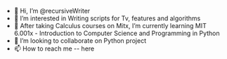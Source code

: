 - 👋 Hi, I’m @recursiveWriter
- 👀 I’m interested in Writing scripts for Tv, features and algorithms
- 🌱 After taking Calculus courses on Mitx, I’m currently learning MIT 6.001x - Introduction to Computer Science and Programming in Python
- 💞️ I’m looking to collaborate on Python project
- 📫 How to reach me -- here

<!---
recursiveWriter/recursiveWriter is a ✨ special ✨ repository because its `README.md` (this file) appears on your GitHub profile.
You can click the Preview link to take a look at your changes.
--->

